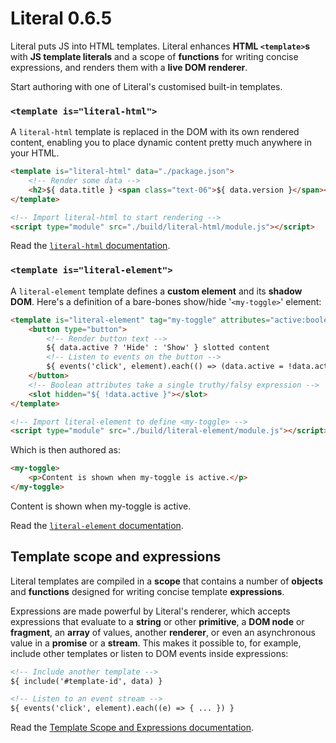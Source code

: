 # Literal <span class="text-06">0.6.5</span>

Literal puts JS into HTML templates. Literal enhances **HTML `<template>`s**
with **JS template literals** and a scope of **functions** for writing concise
expressions, and renders them with a **live DOM renderer**.

Start authoring with one of Literal's customised built-in templates.


### `<template is="literal-html">`

A `literal-html` template is replaced in the DOM with its own rendered content,
enabling you to place dynamic content pretty much anywhere in your HTML.

```html
<template is="literal-html" data="./package.json">
    <!-- Render some data -->
    <h2>${ data.title } <span class="text-06">${ data.version }</span></h2>
</template>

<!-- Import literal-html to start rendering -->
<script type="module" src="./build/literal-html/module.js"></script>
```

<div class="demo-block block">
    <template is="literal-html" data="./package.json">
        <!-- Render some data -->
        <h2>${ data.title } <span class="text-06">${ data.version }</span></h2>
    </template>
</div>

Read the [`literal-html` documentation](https://stephen.band/literal/literal-html/).


### `<template is="literal-element">`

A `literal-element` template defines a **custom element** and its **shadow DOM**.
Here's a definition of a bare-bones show/hide '`<my-toggle>`' element:

```html
<template is="literal-element" tag="my-toggle" attributes="active:boolean">
    <button type="button">
        <!-- Render button text -->
        ${ data.active ? 'Hide' : 'Show' } slotted content
        <!-- Listen to events on the button -->
        ${ events('click', element).each(() => (data.active = !data.active)) }
    </button>
    <!-- Boolean attributes take a single truthy/falsy expression -->
    <slot hidden="${ !data.active }"></slot>
</template>

<!-- Import literal-element to define <my-toggle> -->
<script type="module" src="./build/literal-element/module.js"></script>
```

Which is then authored as:

```html
<my-toggle>
    <p>Content is shown when my-toggle is active.</p>
</my-toggle>
```

<div class="demo-block block">
    <template is="literal-element" tag="my-toggle" attributes="active:boolean">
        <button type="button">
            <!-- Render button text -->
            ${ data.active ? 'Hide' : 'Show' } slotted content
            <!-- Listen to events on the button -->
            ${ events('click', element).each(() => (data.active = !data.active)) }
        </button>
        <!-- Boolean attributes understand a single truthy/falsy expression -->
        <slot hidden="${ !data.active }"></slot>
    </template>
    <my-toggle>
        <p>Content is shown when my-toggle is active.</p>
    </my-toggle>
</div>

Read the [`literal-element` documentation](https://stephen.band/literal/literal-element/).


## Template scope and expressions

Literal templates are compiled in a **scope** that contains a number of **objects**
and **functions** designed for writing concise template **expressions**.

Expressions are made powerful by Literal's renderer, which accepts expressions
that evaluate to a **string** or other **primitive**, a **DOM node** or **fragment**,
an **array** of values, another **renderer**, or even an asynchronous value in a
**promise** or a **stream**. This makes it possible to, for example, include
other templates or listen to DOM events inside expressions:

```html
<!-- Include another template -->
${ include('#template-id', data) }

<!-- Listen to an event stream -->
${ events('click', element).each((e) => { ... }) }
```

Read the [Template Scope and Expressions documentation](https://stephen.band/literal/templates/).
